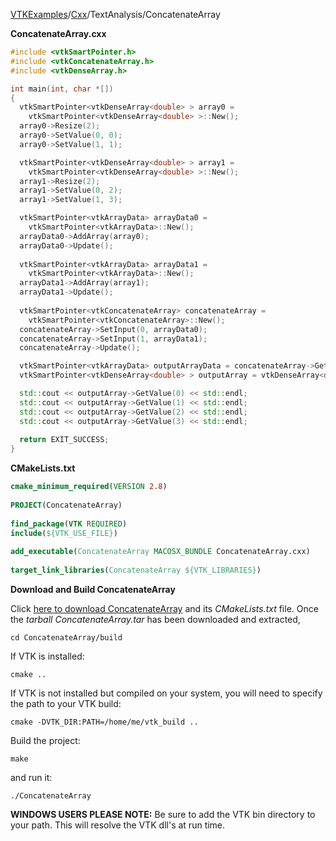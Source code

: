 [VTKExamples](Home)/[Cxx](Cxx)/TextAnalysis/ConcatenateArray

**ConcatenateArray.cxx**
```c++
#include <vtkSmartPointer.h>
#include <vtkConcatenateArray.h>
#include <vtkDenseArray.h>

int main(int, char *[])
{
  vtkSmartPointer<vtkDenseArray<double> > array0 =
    vtkSmartPointer<vtkDenseArray<double> >::New();
  array0->Resize(2);
  array0->SetValue(0, 0);
  array0->SetValue(1, 1);

  vtkSmartPointer<vtkDenseArray<double> > array1 =
    vtkSmartPointer<vtkDenseArray<double> >::New();
  array1->Resize(2);
  array1->SetValue(0, 2);
  array1->SetValue(1, 3);

  vtkSmartPointer<vtkArrayData> arrayData0 =
    vtkSmartPointer<vtkArrayData>::New();
  arrayData0->AddArray(array0);
  arrayData0->Update();
  
  vtkSmartPointer<vtkArrayData> arrayData1 =
    vtkSmartPointer<vtkArrayData>::New();
  arrayData1->AddArray(array1);
  arrayData1->Update();
  
  vtkSmartPointer<vtkConcatenateArray> concatenateArray =
    vtkSmartPointer<vtkConcatenateArray>::New();
  concatenateArray->SetInput(0, arrayData0);
  concatenateArray->SetInput(1, arrayData1);
  concatenateArray->Update();

  vtkSmartPointer<vtkArrayData> outputArrayData = concatenateArray->GetOutput();
  vtkSmartPointer<vtkDenseArray<double> > outputArray = vtkDenseArray<double>::SafeDownCast(outputArrayData->GetArray(0));

  std::cout << outputArray->GetValue(0) << std::endl;
  std::cout << outputArray->GetValue(1) << std::endl;
  std::cout << outputArray->GetValue(2) << std::endl;
  std::cout << outputArray->GetValue(3) << std::endl;
  
  return EXIT_SUCCESS;
}
```
**CMakeLists.txt**
```cmake
cmake_minimum_required(VERSION 2.8)
 
PROJECT(ConcatenateArray)
 
find_package(VTK REQUIRED)
include(${VTK_USE_FILE})
 
add_executable(ConcatenateArray MACOSX_BUNDLE ConcatenateArray.cxx)
 
target_link_libraries(ConcatenateArray ${VTK_LIBRARIES})
```

**Download and Build ConcatenateArray**

Click [here to download ConcatenateArray](https://github.com/lorensen/VTKWikiExamplesTarballs/raw/master/ConcatenateArray.tar) and its *CMakeLists.txt* file.
Once the *tarball ConcatenateArray.tar* has been downloaded and extracted,
```
cd ConcatenateArray/build 
```
If VTK is installed:
```
cmake ..
```
If VTK is not installed but compiled on your system, you will need to specify the path to your VTK build:
```
cmake -DVTK_DIR:PATH=/home/me/vtk_build ..
```
Build the project:
```
make
```
and run it:
```
./ConcatenateArray
```
**WINDOWS USERS PLEASE NOTE:** Be sure to add the VTK bin directory to your path. This will resolve the VTK dll's at run time.

